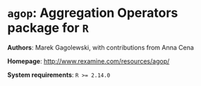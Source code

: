 `agop`: Aggregation Operators package for `R`
=======

**Authors**: Marek Gagolewski, with contributions from Anna Cena

**Homepage**: http://www.rexamine.com/resources/agop/

**System requirements**: `R >= 2.14.0`
